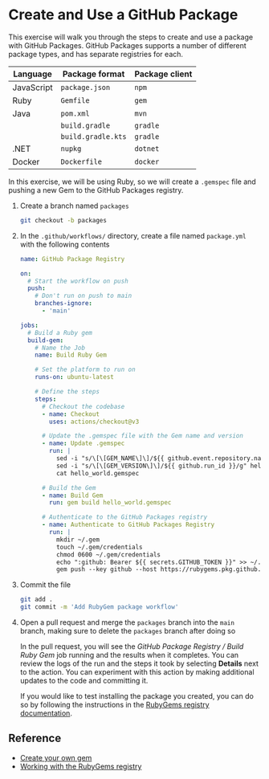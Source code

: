# Create and Use a GitHub Package

This exercise will walk you through the steps to create and use a package with
GitHub Packages. GitHub Packages supports a number of different package types,
and has separate registries for each.

| Language   | Package format     | Package client |
| ---------- | ------------------ | -------------- |
| JavaScript | `package.json`     | `npm`          |
| Ruby       | `Gemfile`          | `gem`          |
| Java       | `pom.xml`          | `mvn`          |
|            | `build.gradle`     | `gradle`       |
|            | `build.gradle.kts` | `gradle`       |
| .NET       | `nupkg`            | `dotnet`       |
| Docker     | `Dockerfile`       | `docker`       |

In this exercise, we will be using Ruby, so we will create a `.gemspec` file and
pushing a new Gem to the GitHub Packages registry.

1. Create a branch named `packages`

   ```bash
   git checkout -b packages
   ```

2. In the `.github/workflows/` directory, create a file named `package.yml` with
   the following contents

   ```yaml
   name: GitHub Package Registry

   on:
     # Start the workflow on push
     push:
       # Don't run on push to main
       branches-ignore:
         - 'main'

   jobs:
     # Build a Ruby gem
     build-gem:
       # Name the Job
       name: Build Ruby Gem

       # Set the platform to run on
       runs-on: ubuntu-latest

       # Define the steps
       steps:
         # Checkout the codebase
         - name: Checkout
           uses: actions/checkout@v3

         # Update the .gemspec file with the Gem name and version
         - name: Update .gemspec
           run: |
             sed -i "s/\[\[GEM_NAME\]\]/${{ github.event.repository.name }}/g" hello_world.gemspec
             sed -i "s/\[\[GEM_VERSION\]\]/${{ github.run_id }}/g" hello_world.gemspec
             cat hello_world.gemspec

         # Build the Gem
         - name: Build Gem
           run: gem build hello_world.gemspec

         # Authenticate to the GitHub Packages registry
         - name: Authenticate to GitHub Packages Registry
           run: |
             mkdir ~/.gem
             touch ~/.gem/credentials
             chmod 0600 ~/.gem/credentials
             echo ":github: Bearer ${{ secrets.GITHUB_TOKEN }}" >> ~/.gem/credentials
             gem push --key github --host https://rubygems.pkg.github.com/${{ github.repository_owner }} ${{ github.event.repository.name }}-0.0.${{ github.run_id }}.gem
   ```

3. Commit the file

   ```bash
   git add .
   git commit -m 'Add RubyGem package workflow'
   ```

4. Open a pull request and merge the `packages` branch into the `main` branch,
   making sure to delete the `packages` branch after doing so

   In the pull request, you will see the _GitHub Package Registry / Build Ruby
   Gem_ job running and the results when it completes. You can review the logs
   of the run and the steps it took by selecting **Details** next to the action.
   You can experiment with this action by making additional updates to the code
   and committing it.

   If you would like to test installing the package you created, you can do so
   by following the instructions in the
   [RubyGems registry documentation](https://docs.github.com/en/packages/working-with-a-github-packages-registry/working-with-the-rubygems-registry#installing-a-package).

## Reference

- [Create your own gem](https://guides.rubygems.org/make-your-own-gem/)
- [Working with the RubyGems registry](https://docs.github.com/en/packages/working-with-a-github-packages-registry/working-with-the-rubygems-registry)
